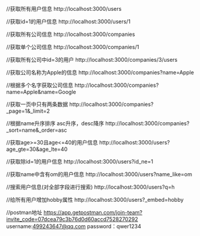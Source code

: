 //获取所有用户信息
http://localhost:3000/users

//获取id=1的用户信息
http://localhost:3000/users/1

//获取所有公司信息
http://localhost:3000/companies

//获取单个公司信息
http://localhost:3000/companies/1

//获取所有公司中id=3的用户
http://localhost:3000/companies/3/users

//获取公司名称为Apple的信息
http://localhost:3000/companies?name=Apple

//根据多个名字获取公司信息
http://localhost:3000/companies?name=Apple&name=Google

//获取一页中只有两条数据
http://localhost:3000/companies?_page=1&_limit=2

//根据name升序排序  asc升序，desc降序
http://localhost:3000/companies?_sort=name&_order=asc

//获取age>=30且age<=40的用户信息
http://localhost:3000/users?age_gte=30&age_lte=40

//获取除id=1的用户信息
http://localhost:3000/users?id_ne=1

//获取name中含有om的用户信息
http://localhost:3000/users?name_like=om

//搜索用户信息(对全部字段进行搜索)
http://localhost:3000/users?q=h

//给所有用户增加hobby属性
http://localhost:3000/users?_embed=hobby

//postman地址
https://app.getpostman.com/join-team?invite_code=07dcea79c3b76d0d60accd7528270292
username:499243647@qq.com
password：qwer1234